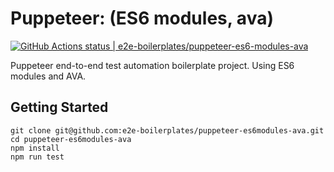 # Puppeteer: (ES6 modules, ava)
[![GitHub Actions status | e2e-boilerplates/puppeteer-es6-modules-ava](https://github.com/e2e-boilerplates/puppeteer-es6-modules-ava/workflows/puppeteer-es6-modules-ava/badge.svg)](https://github.com/e2e-boilerplates/puppeteer-es6-modules-ava/actions?workflow=puppeteer-es6-modules-ava)

Puppeteer end-to-end test automation boilerplate project. Using ES6 modules and AVA.

## Getting Started

    git clone git@github.com:e2e-boilerplates/puppeteer-es6modules-ava.git
    cd puppeteer-es6modules-ava
    npm install
    npm run test
